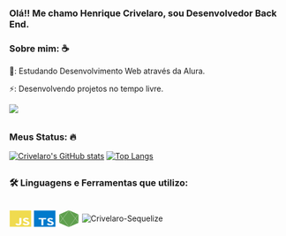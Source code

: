 ### Olá!!  Me chamo Henrique Crivelaro, sou Desenvolvedor Back End.



###  Sobre mim: ☕

🌱: Estudando Desenvolvimento Web através da Alura.

⚡: Desenvolvendo projetos no tempo livre.

 
<div> 
  <a href="https://www.linkedin.com/in/henrique-crivelaro-072025215/" target="_blank"><img src="https://img.shields.io/badge/-LinkedIn-%230077B5?style=for-the-badge&logo=linkedin&logoColor=white" target="_blank"></a> 
  
</div>

##

### Meus Status: :fire:

[![Crivelaro's GitHub stats](https://github-readme-stats.vercel.app/api?username=crivelarohenrique)](https://github.com/crivelarohenrique/github-readme-stats)
[![Top Langs](https://github-readme-stats.vercel.app/api/top-langs/?username=crivelarohenrique)](https://github.com/crivelarohenrique/github-readme-stats)



##

### :hammer_and_wrench: Linguagens e Ferramentas que utilizo:

<div style="display: inline_block"><br>
  <img align="center" alt="Crivelaro-Js" height="30" width="40" src="https://raw.githubusercontent.com/devicons/devicon/master/icons/javascript/javascript-plain.svg">
  <img align="center" alt="Crivelaro-Ts" height="30" width="40" src="https://raw.githubusercontent.com/devicons/devicon/master/icons/typescript/typescript-plain.svg">
  <img align="center" alt="Crivelaro-Node" height="30" width="40" src="https://raw.githubusercontent.com/devicons/devicon/master/icons/nodejs/nodejs-plain.svg"">
  <img align="center" alt="Crivelaro-Sequelize" height="30" width="40" src="https://cdn.jsdelivr.net/gh/devicons/devicon@latest/icons/sequelize/sequelize-original.svg" />
          
 
</div>
  

